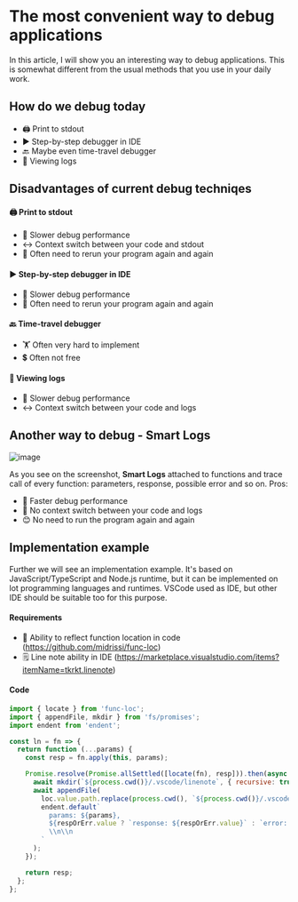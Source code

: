 # The most convenient way to debug applications

In this article, I will show you an interesting way to debug applications. This is somewhat different from the usual methods that you use in your daily work.

## How do we debug today

* 🖨️ Print to stdout
* ▶️ Step-by-step debugger in IDE
* 🔙 Maybe even time-travel debugger
* 📜 Viewing logs

## Disadvantages of current debug techniqes

#### 🖨️ Print to stdout

* 🐌 Slower debug performance
* ↔️ Context switch between your code and stdout
* 🔁 Often need to rerun your program again and again

#### ▶️ Step-by-step debugger in IDE

* 🐌 Slower debug performance
* 🔁 Often need to rerun your program again and again

#### 🔙 Time-travel debugger

* 🏋️ Often very hard to implement
* 💲 Often not free

#### 📜 Viewing logs

* 🐌 Slower debug performance
* ↔️ Context switch between your code and logs

## Another way to debug - Smart Logs

![image](https://user-images.githubusercontent.com/1832800/157913106-dbf1c6b5-0774-424b-9f58-0c8cf63a7e34.png)

As you see on the screenshot, **Smart Logs** attached to functions and trace call of every function: parameters, response, possible error and so on. Pros:

* 🚀 Faster debug performance
* 🤝 No context switch between your code and logs
* 😊 No need to run the program again and again

## Implementation example

Further we will see an implementation example. It's based on JavaScript/TypeScript and Node.js runtime, but it can be implemented on lot programming languages and runtimes. VSCode used as IDE, but other IDE should be suitable too for this purpose.

#### Requirements

* 🔎 Ability to reflect function location in code (https://github.com/midrissi/func-loc)
* 🗒️ Line note ability in IDE (https://marketplace.visualstudio.com/items?itemName=tkrkt.linenote)

#### Code

```javascript
import { locate } from 'func-loc';
import { appendFile, mkdir } from 'fs/promises';
import endent from 'endent';

const ln = fn => {
  return function (...params) {
    const resp = fn.apply(this, params);

    Promise.resolve(Promise.allSettled([locate(fn), resp])).then(async ([loc, respOrErr]) => {
      await mkdir(`${process.cwd()}/.vscode/linenote`, { recursive: true });
      await appendFile(
        loc.value.path.replace(process.cwd(), `${process.cwd()}/.vscode/linenote`).concat(`#L${loc.value.line}.md`),
        endent.default`
          params: ${params},
          ${respOrErr.value ? `response: ${respOrErr.value}` : `error: ${respOrErr.reason}`}
          \\n\\n
        `
      );
    });

    return resp;
  };
};
```
